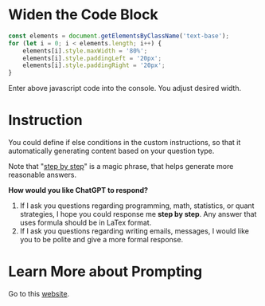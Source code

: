 # Widen the Code Block

```javascript
const elements = document.getElementsByClassName('text-base');
for (let i = 0; i < elements.length; i++) {
    elements[i].style.maxWidth = '80%';
    elements[i].style.paddingLeft = '20px';
    elements[i].style.paddingRight = '20px';
}
```

Enter above javascript code into the console. You adjust desired width.

# Instruction

You could define if else conditions in the custom instructions, so that it automatically generating content based on your question type.

Note that "[step by step](https://learnprompting.org/docs/basics/prompt_engineering)" is a magic phrase, that helps generate more reasonable answers.

**How would you like ChatGPT to respond?**

1. If I ask you questions regarding programming, math, statistics, or quant strategies, I hope you could response me **step by step**. Any answer that uses formula should be in LaTex format. 
2. If I ask you questions regarding writing emails, messages, I would like you to be polite and give a more formal response.







# Learn More about Prompting

Go to this [website](https://learnprompting.org/docs/intro).